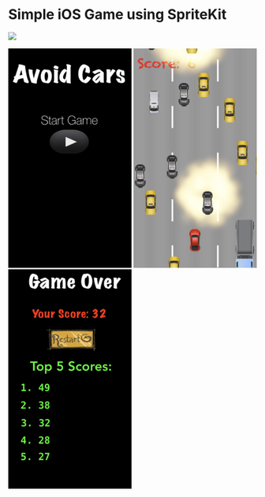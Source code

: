 # Simple iOS Game using SpriteKit

<img src="https://github.com/danieldddao/iOS-Car-Game/blob/master/screenshots/demo.gif" width="250">

<img src="https://github.com/danieldddao/iOS-Car-Game/blob/master/screenshots/IMG_2754.PNG" width="250"> <img src="https://github.com/danieldddao/iOS-Car-Game/blob/master/screenshots/IMG_2756.PNG" width="250"> <img src="https://github.com/danieldddao/iOS-Car-Game/blob/master/screenshots/IMG_2753.PNG" width="250">
